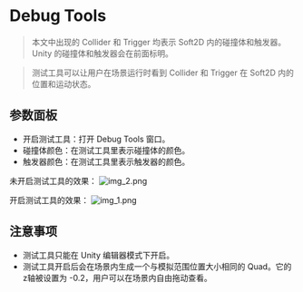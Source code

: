 # Debug Tools

> 本文中出现的 Collider 和 Trigger 均表示 Soft2D 内的碰撞体和触发器。Unity 的碰撞体和触发器会在前面标明。

> 测试工具可以让用户在场景运行时看到 Collider 和 Trigger 在 Soft2D 内的位置和运动状态。


## 参数面板

- 开启测试工具：打开 Debug Tools 窗口。
- 碰撞体颜色：在测试工具里表示碰撞体的颜色。
- 触发器颜色：在测试工具里表示触发器的颜色。

未开启测试工具的效果：
![img_2.png](img_2.png)

开启测试工具的效果：
![img_1.png](img_1.png)

## 注意事项
- 测试工具只能在 Unity 编辑器模式下开启。
- 测试工具开启后会在场景内生成一个与模拟范围位置大小相同的 Quad。它的z轴被设置为 -0.2，用户可以在场景内自由拖动查看。